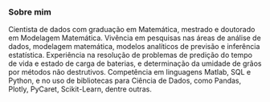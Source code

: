 ### Sobre mim

Cientista de dados com graduação em Matemática, mestrado e doutorado em Modelagem Matemática. Vivência em pesquisas nas áreas de análise de dados, modelagem matemática, modelos analíticos de previsão e inferência estatística. Experiência na resolução de problemas de predição do tempo de vida e estado de carga de baterias, e determinação da umidade de grãos por métodos não destrutivos. Competência em linguagens Matlab, SQL e Python, e no uso de bibliotecas para Ciência de Dados, como Pandas, Plotly, PyCaret, Scikit-Learn, dentre outras.
